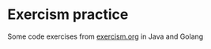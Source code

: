 # Exercism practice

Some code exercises from [exercism.org](https://exercism.org) in Java and Golang
